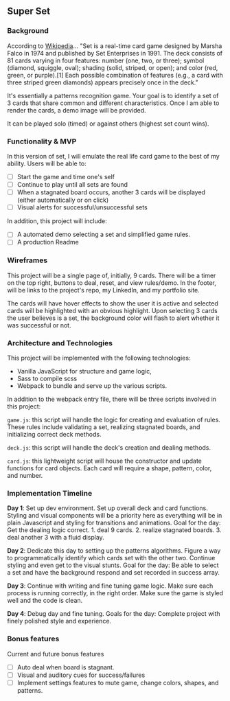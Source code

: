 ## Super Set

### Background

According to [Wikipedia](https://en.wikipedia.org/wiki/Set_(game))... "Set is a real-time card game designed by Marsha Falco in 1974 and published by Set Enterprises in 1991. The deck consists of 81 cards varying in four features: number (one, two, or three); symbol (diamond, squiggle, oval); shading (solid, striped, or open); and color (red, green, or purple).[1] Each possible combination of features (e.g., a card with three striped green diamonds) appears precisely once in the deck."

It's essentially a patterns recognition game. Your goal is to identify a set of 3 cards that share common and different characteristics. Once I am able to render the cards, a demo image will be provided.

It can be played solo (timed) or against others (highest set count wins).

### Functionality & MVP  

In this version of set, I will emulate the real life card game to the best of my ability. Users will be able to:

- [ ] Start the game and time one's self
- [ ] Continue to play until all sets are found
- [ ] When a stagnated board occurs, another 3 cards will be displayed (either automatically or on click)
- [ ] Visual alerts for successful/unsuccessful sets

In addition, this project will include:

- [ ] A automated demo selecting a set and simplified game rules.
- [ ] A production Readme

### Wireframes

This project will be a single page of, initially, 9 cards. There will be a timer on the top right, buttons to deal, reset, and view rules/demo. In the footer, will be links to the project's repo, my LinkedIn, and my portfolio site.

The cards will have hover effects to show the user it is active and selected cards will be highlighted with an obvious highlight. Upon selecting 3 cards the user believes is a set, the background color will flash to alert whether it was successful or not.


### Architecture and Technologies

This project will be implemented with the following technologies:

- Vanilla JavaScript for structure and game logic,
- Sass to compile scss
- Webpack to bundle and serve up the various scripts.

In addition to the webpack entry file, there will be three scripts involved in this project:

`game.js`: this script will handle the logic for creating and evaluation of rules. These rules include validating a set, realizing stagnated boards, and initializing correct deck methods.

`deck.js`: this script will handle the deck's creation and dealing methods.

`card.js`: this lightweight script will house the constructor and update functions for card objects. Each card will require a shape, pattern, color, and number.

### Implementation Timeline

**Day 1**: Set up dev environment. Set up overall deck and card functions. Styling and visual components will be a priority here as everything will be in plain Javascript and styling for transitions and animations. Goal for the day: Get the dealing logic correct. 1. deal 9 cards. 2. realize stagnated boards. 3. deal another 3 with a fluid display.

**Day 2**: Dedicate this day to setting up the patterns algorithms. Figure a way to programmatically identify which cards set with the other two. Continue styling and even get to the visual stunts. Goal for the day: Be able to select a set and have the background respond and set recorded in success array.

**Day 3**: Continue with writing and fine tuning game logic. Make sure each process is running correctly, in the right order. Make sure the game is styled well and the code is clean.

**Day 4**: Debug day and fine tuning. Goals for the day: Complete project with finely polished style and experience.

### Bonus features

Current and future bonus features

- [ ] Auto deal when board is stagnant.
- [ ] Visual and auditory cues for success/failures
- [ ] Implement settings features to mute game, change colors, shapes, and patterns.
